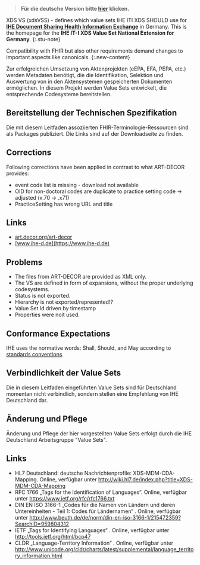 > **Für die deutsche Version bitte [hier](index.html) klicken.**

XDS VS (xdsVSS) - defines which value sets IHE ITI XDS SHOULD use for 
[**IHE Document Sharing Health Information Exchange**](https://profiles.ihe.net/ITI/HIE-Whitepaper/index.html) in Germany.
This is the homepage for the **IHE IT-I XDS Value Set National Extension for Germany**.
{:.stu-note}

Compatibility with FHIR but also other requirements demand changes to important aspects like canonicals.
{:.new-content}

Zur erfolgreichen Umsetzung von Aktenprojekten (eEPA, EFA, PEPA, etc.) werden Metadaten benötigt, die die Identifikation, 
Selektion und Auswertung von in den Aktensystemen gespeicherten Dokumenten ermöglichen. 
In diesem Projekt werden Value Sets entwickelt, die entsprechende Codesysteme bereitstellen. 

## Bereitstellung der Technischen Spezifikation

Die mit diesem Leitfaden assoziierten FHIR-Terminologie-Ressourcen sind als Packages publiziert.
Die Links sind auf der Downloadseite zu finden.

## Corrections

Following corrections have been applied in contrast to what ART-DECOR provides:

* event code list is missing - download not available
* OID for non-doctoral codes are duplicate to practice setting code -> adjusted (x.70 -> .x71)
* PracticeSetting has wrong URL and title

## Links

* [art.decor.org/art-decor](https://art.decor.org/art-decor)
* [www.ihe-d.de](https://www.ihe-d.de)

## Problems

* The files from ART-DECOR are provided as XML only.
* The VS are defined in form of expansions, without the proper underlying codesystems.
* Status is not exported.
* Hierarchy is not exported/represented!?
* Value Set Id driven by timestamp
* Properties were noit used.

## Conformance Expectations

IHE uses the normative words: Shall, Should, and May according to [standards conventions](https://profiles.ihe.net/GeneralIntro/ch-E.html).

## Verbindlichkeit der Value Sets

Die in diesem Leitfaden eingeführten Value Sets sind für Deutschland momentan nicht verbindlich, sondern stellen eine Empfehlung von IHE Deutschland dar.

## Änderung und Pflege

Änderung und Pflege der hier vorgestellten Value Sets erfolgt durch die IHE Deutschland Arbeitsgruppe "Value Sets". 

## Links

* HL7 Deutschland: deutsche Nachrichtenprofile: XDS-MDM-CDA-Mapping. Online, verfügbar unter http://wiki.hl7.de/index.php?title=XDS-MDM-CDA-Mapping
* RFC 1766 „Tags for the Identification of Languages“. Online, verfügbar unter https://www.ietf.org/rfc/rfc1766.txt
* DIN EN ISO 3166-1 „Codes für die Namen von Ländern und deren Untereinheiten - Teil 1: Codes für Ländernamen“ . Online, verfügbar unter http://www.beuth.de/de/norm/din-en-iso-3166-1/215472359?SearchID=959804312
* IETF „Tags for Identifying Languages“ . Online, verfügbar unter http://tools.ietf.org/html/bcp47
* CLDR „Language-Territory Information“ . Online, verfügbar unter http://www.unicode.org/cldr/charts/latest/supplemental/language_territory_information.html


